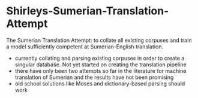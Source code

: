 # Shirleys-Sumerian-Translation-Attempt
The Sumerian Translation Attempt: to collate all existing corpuses and train a model sufficiently competent at Sumerian-English translation. 

- currently collating and parsing existing corpuses in order to create a singular database. Not yet started on creating the translation pipeline
- there have only been two attempts so far in the literature for machine translation of Sumerian and the results have not been promising
- old school solutions like Moses and dictionary-based parsing should work
